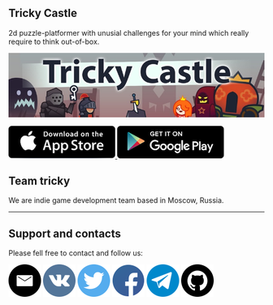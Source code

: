 
## Tricky Castle

2d puzzle-platformer with unusial challenges for your mind which really require to think out-of-box.

![Tricky Castle](/img/tricky-castle.jpg)

 [ ![iOS](/img/ios.png)  ](https://apps.apple.com/us/app/tricky-castle/id1473736890) 
 [ ![Android](/img/android.png)  ](https://play.google.com/store/apps/details?id=com.teamtricky.tc&hl=en_US&gl=US)  


## Team tricky

We are indie game development team based in Moscow, Russia.

----


## Support and contacts

Please fell free to contact and follow us:

 [![teamtrickyllc@gmail.com](/img/social/email.png)](mailto:teamtrickyllc@gmail.com)
 [![vk](/img/social/vk.png)](https://vk.com/trickycastle)
 [![twitter](/img/social/twitter.png)](https://twitter.com/trickycastle)
 [![facebook](/img/social/fb.png)](https://www.facebook.com/gaming/trickycastleofficial)
 [![telegram](/img/social/tg.png)](https://t.me/trickycastle)
 [![github](/img/social/github.png)](https://github.com/team-tricky)
